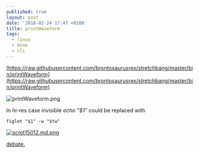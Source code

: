 ```yaml
---
published: true
layout: post
date: '2018-02-24 17:47 +0100'
title: printWaveform
tags:
  - linux
  - mine
  - cli
---
```

[https://raw.githubusercontent.com/brontosaurusrex/stretchbang/master/bin/printWaveform](https://raw.githubusercontent.com/brontosaurusrex/stretchbang/master/bin/printWaveform)

![printWaveform.png]({{site.baseurl}}/media/printWaveform.png)  

In hi-res case invisible _echo "$1"_ could be replaced with

	figlet "$1" -w "$tw"
    
[![scrot15012.md.png](https://cdn.scrot.moe/images/2018/02/24/scrot15012.md.png)](https://cdn.scrot.moe/images/2018/02/24/scrot15012.png)

[debate.](https://forums.bunsenlabs.org/viewtopic.php?pid=68438)

